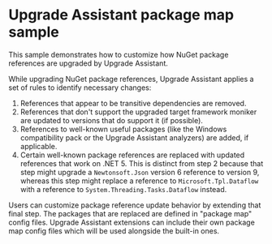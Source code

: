 # Upgrade Assistant package map sample

This sample demonstrates how to customize how NuGet package references are upgraded by Upgrade Assistant.

While upgrading NuGet package references, Upgrade Assistant applies a set of rules to identify necessary changes:

1. References that appear to be transitive dependencies are removed.
1. References that don't support the upgraded target framework moniker are updated to versions that do support it (if possible).
1. References to well-known useful packages (like the Windows compatibility pack or the Upgrade Assistant analyzers) are added, if applicable.
1. Certain well-known package references are replaced with updated references that work on .NET 5. This is distinct from step 2 because that step might upgrade a `Newtonsoft.Json` version 6 reference to version 9, whereas this step might replace a reference to `Microsoft.Tpl.Dataflow` with a reference to `System.Threading.Tasks.Dataflow` instead.

Users can customize package reference update behavior by extending that final step. The packages that are replaced are defined in "package map" config files. Upgrade Assistant extensions can include their own package map config files which will be used alongside the built-in ones.
